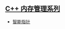 ## [C++ 内存管理系列](https://github.com/qmsggg/qmsggg_cplusplus/blob/master/MyDevelopRecoder/Blog/README.md)
- [智能指针](https://github.com/qmsggg/qmsggg_cplusplus/blob/master/MyDevelopRecoder/Blog/Smartpointer.md)

